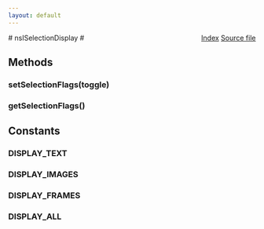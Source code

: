 ```yaml
---
layout: default
---
```

<div class='links' style='float:right'><a href="../index.html">Index</a>
<a href="http://dxr.mozilla.org/mozilla-central/source/dom/base/nsISelectionDisplay.idl">Source file</a>
</div>
# nsISelectionDisplay #

## Methods ##

### setSelectionFlags(toggle) ###

### getSelectionFlags() ###

## Constants ##

### DISPLAY_TEXT ###

### DISPLAY_IMAGES ###

### DISPLAY_FRAMES ###

### DISPLAY_ALL ###
